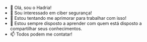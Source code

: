 - 👋 Olá, sou o Hadria!
- 👀 Sou interessado em ciber segurança!
- 🌱 Estou tentando me aprimorar para trabalhar com isso!
- 💞️ Estou sempre disposto a aprender com quem está disposto a compartilhar seus conhecimentos.
- 📫 Todos podem me contatar!

<!---
SecHadria/SecHadria is a ✨ special ✨ repository because its `README.md` (this file) appears on your GitHub profile.
You can click the Preview link to take a look at your changes.
--->
